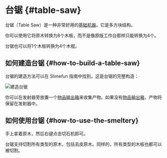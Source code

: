 # 台锯 {#table-saw}

台锯（Table Saw）是一种非常好用的[基础机器](/Basic-Machines)。它是多方块结构。

你可以使用它将原木转换为8个木板，而不是像原版工作台那样只能转换为4个。

台锯也可以将1个木板转换为4个木棍。

## 如何建造台锯 {#how-to-build-a-table-saw}

台锯的建造方法可以在 Slimefun 指南中找到。这是台锯的完整构造：

![建造台锯](https://cdn.jsdelivr.net/gh/Slimefun/Wiki@master/images/multiblock-table-saw.png ':size=50%')

你可以在发射器旁放置一个[物品输出箱](/Output-Chest)来收集产物。如果没有[物品输出箱](/Output-Chest)，产物将保留在发射器中。

## 如何使用台锯 {#how-to-use-the-smeltery}

手上拿着原木，然后右键点击切石机即可。

台锯支持切割所有类型的原木，包括去皮原木。同样的，所有类型的木板也都可以被切割。
